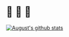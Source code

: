 # 🌱 🐸 🌵

<!--[Profile views](https://gpvc.arturio.dev/augustluhrs)
![Profile Views](https://komarev.com/ghpvc/?username=augustluhrs&color=yellowgreen)-->

[![August's github stats](https://github-readme-stats.vercel.app/api?username=augustluhrs&theme=blue-green)](https://github.com/anuraghazra/github-readme-stats)


<!--
[![August's top languages](https://github-readme-stats.vercel.app/api/top-langs/?username=augustluhrs&theme=blue-green)](https://github.com/anuraghazra/github-readme-stats)



**augustluhrs/augustluhrs** is a ✨ _special_ ✨ repository because its `README.md` (this file) appears on your GitHub profile.

Here are some ideas to get you started:

- 🔭 I’m currently working on ...
- 🌱 I’m currently learning ...
- 👯 I’m looking to collaborate on ...
- 🤔 I’m looking for help with ...
- 💬 Ask me about ...
- 📫 How to reach me: ...
- 😄 Pronouns: ...
- ⚡ Fun fact: ...
-->
